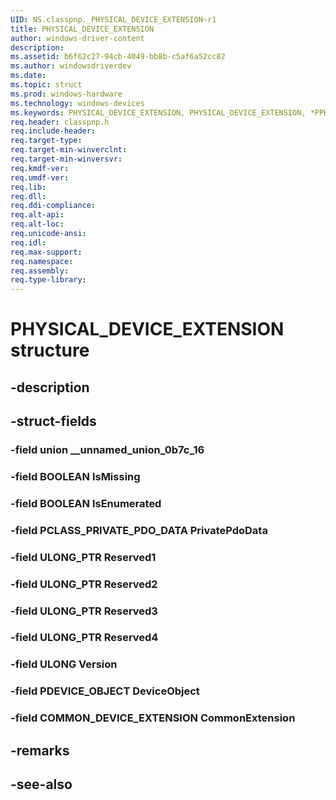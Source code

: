 ```yaml
---
UID: NS.classpnp._PHYSICAL_DEVICE_EXTENSION~r1
title: PHYSICAL_DEVICE_EXTENSION
author: windows-driver-content
description: 
ms.assetid: b6f62c27-94cb-4049-bb8b-c5af6a52cc82
ms.author: windowsdriverdev
ms.date: 
ms.topic: struct
ms.prod: windows-hardware
ms.technology: windows-devices
ms.keywords: PHYSICAL_DEVICE_EXTENSION, PHYSICAL_DEVICE_EXTENSION, *PPHYSICAL_DEVICE_EXTENSION
req.header: classpnp.h
req.include-header:
req.target-type:
req.target-min-winverclnt:
req.target-min-winversvr:
req.kmdf-ver:
req.umdf-ver:
req.lib:
req.dll:
req.ddi-compliance:
req.alt-api:
req.alt-loc:
req.unicode-ansi:
req.idl:
req.max-support:
req.namespace:
req.assembly:
req.type-library:
---
```


# PHYSICAL_DEVICE_EXTENSION structure

## -description



## -struct-fields

### -field union __unnamed_union_0b7c_16			
 	
### -field BOOLEAN IsMissing			
 	
### -field BOOLEAN IsEnumerated			
 	
### -field PCLASS_PRIVATE_PDO_DATA PrivatePdoData			
 	
### -field ULONG_PTR Reserved1			
 	
### -field ULONG_PTR Reserved2			
 	
### -field ULONG_PTR Reserved3			
 	
### -field ULONG_PTR Reserved4			
 	
### -field ULONG Version			
 	
### -field PDEVICE_OBJECT DeviceObject			
 	
### -field COMMON_DEVICE_EXTENSION CommonExtension			
 	
## -remarks

## -see-also